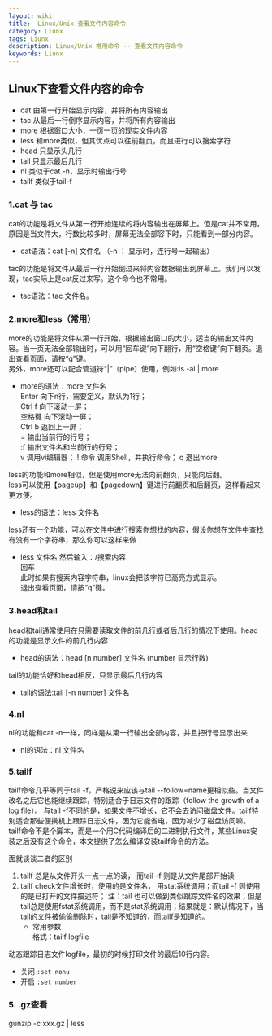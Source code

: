 ```yaml
---
layout: wiki  
title:  Linux/Unix 查看文件内容命令  
category: Liunx  
tags: Liunx  
description: Linux/Unix 常用命令 -- 查看文件内容命令   
keywords: Liunx  
---
```


## Linux下查看文件内容的命令

* cat     由第一行开始显示内容，并将所有内容输出  
* tac     从最后一行倒序显示内容，并将所有内容输出  
* more    根据窗口大小，一页一页的现实文件内容  
* less    和more类似，但其优点可以往前翻页，而且进行可以搜索字符  
* head    只显示头几行  
* tail    只显示最后几行  
* nl      类似于cat -n，显示时输出行号  
* tailf  类似于tail-f  

### 1.cat 与 tac

cat的功能是将文件从第一行开始连续的将内容输出在屏幕上。但是cat并不常用，原因是当文件大，行数比较多时，屏幕无法全部容下时，只能看到一部分内容。
- cat语法：cat [-n]  文件名 （-n ： 显示时，连行号一起输出）

tac的功能是将文件从最后一行开始倒过来将内容数据输出到屏幕上。我们可以发现，tac实际上是cat反过来写。这个命令也不常用。  
- tac语法：tac 文件名。  


### 2.more和less（常用）

more的功能是将文件从第一行开始，根据输出窗口的大小，适当的输出文件内容。当一页无法全部输出时，可以用“回车键”向下翻行，用“空格键”向下翻页。退出查看页面，请按“q”键。  
另外，more还可以配合管道符“|”（pipe）使用，例如:ls -al | more  

- more的语法：more 文件名   
    Enter 向下n行，需要定义，默认为1行；   
    Ctrl f 向下滚动一屏；   
    空格键 向下滚动一屏；    
    Ctrl b 返回上一屏；    
    = 输出当前行的行号；   
    :f 输出文件名和当前行的行号；   
    v 调用vi编辑器； 
    ! 命令 调用Shell，并执行命令； 
    q 退出more 

less的功能和more相似，但是使用more无法向前翻页，只能向后翻。  
less可以使用【pageup】和【pagedown】键进行前翻页和后翻页，这样看起来更方便。  
- less的语法：less 文件名 

less还有一个功能，可以在文件中进行搜索你想找的内容，假设你想在文件中查找有没有一个字符串，那么你可以这样来做：
- less 文件名
然后输入：/搜索内容  
回车   
此时如果有搜索内容字符串，linux会把该字符已高亮方式显示。   
退出查看页面，请按“q”键。   

### 3.head和tail

head和tail通常使用在只需要读取文件的前几行或者后几行的情况下使用。head的功能是显示文件的前几行内容  
- head的语法：head [n number] 文件名 (number 显示行数)  
  
tail的功能恰好和head相反，只显示最后几行内容  
- tail的语法:tail [-n number] 文件名  

### 4.nl

nl的功能和cat -n一样，同样是从第一行输出全部内容，并且把行号显示出来
- nl的语法：nl 文件名

### 5.tailf

tailf命令几乎等同于tail -f，严格说来应该与tail --follow=name更相似些。当文件改名之后它也能继续跟踪，特别适合于日志文件的跟踪（follow the growth of a log file）。
与tail -f不同的是，如果文件不增长，它不会去访问磁盘文件。tailf特别适合那些便携机上跟踪日志文件，因为它能省电，因为减少了磁盘访问嘛。
tailf命令不是个脚本，而是一个用C代码编译后的二进制执行文件，某些Linux安装之后没有这个命令，本文提供了怎么编译安装tailf命令的方法。
     
面就谈谈二者的区别  
1. tailf 总是从文件开头一点一点的读， 而tail -f 则是从文件尾部开始读
2. tailf check文件增长时，使用的是文件名， 用stat系统调用；而tail -f 则使用的是已打开的文件描述符； 注：tail 也可以做到类似跟踪文件名的效果；但是tail总是使用fstat系统调用，而不是stat系统调用；结果就是：默认情况下，当tail的文件被偷偷删除时，tail是不知道的，而tailf是知道的。  
    - 常用参数     
		格式：tailf logfile      

动态跟踪日志文件logfile，最初的时候打印文件的最后10行内容。    
- 关闭 `:set nonu`    
- 开启 `:set number`   

### 5. .gz查看

gunzip -c xxx.gz | less
